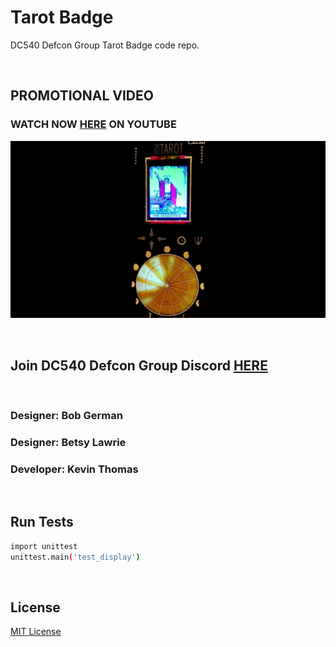 # Tarot Badge
DC540 Defcon Group Tarot Badge code repo.

<br>

## PROMOTIONAL VIDEO
### WATCH NOW [HERE](https://youtu.be/l6vM9SNLcsQ) ON YOUTUBE
![image](https://github.com/DC540-Nova/Tarot-Badge/blob/main/Tarot%20Badge.jpg?raw=true)

<br>

## Join DC540 Defcon Group Discord [HERE](https://discord.gg/TC9V9RCr5U)

<br>

### Designer: Bob German
### Designer: Betsy Lawrie
### Developer: Kevin Thomas

<br>

## Run Tests
```bash
import unittest
unittest.main('test_display')
```

<br>

## License
[MIT License](https://raw.githubusercontent.com/DC540-Nova/Tarot-Badge/main/LICENSE?token=GHSAT0AAAAAABXL4O6QYCDD22UFRDF4XLXMYXOK47A)
